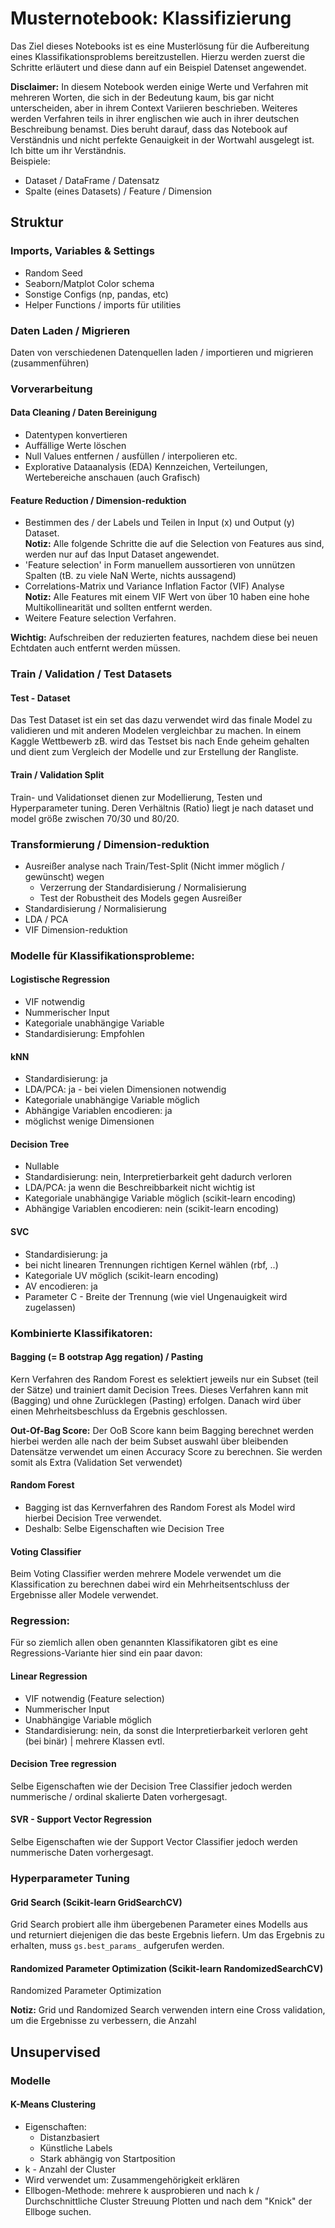 # Musternotebook: Klassifizierung

Das Ziel dieses Notebooks ist es eine Musterlösung für die Aufbereitung eines Klassifikationsproblems bereitzustellen.
Hierzu werden zuerst die Schritte erläutert und diese dann auf ein Beispiel Datenset angewendet.

**Disclaimer:**
In diesem Notebook werden einige Werte und Verfahren mit mehreren Worten, die sich in der Bedeutung kaum,
bis gar nicht unterscheiden, aber in ihrem Context Variieren beschrieben. Weiteres werden Verfahren teils in ihrer 
englischen wie auch in ihrer deutschen Beschreibung benamst. Dies beruht darauf, dass das Notebook
auf Verständnis und nicht perfekte Genauigkeit in der Wortwahl ausgelegt ist. Ich bitte um ihr Verständnis. <br/>
Beispiele:
 - Dataset / DataFrame / Datensatz
 - Spalte (eines Datasets) / Feature / Dimension


## Struktur
### Imports, Variables & Settings
 - Random Seed
 - Seaborn/Matplot Color schema
 - Sonstige Configs (np, pandas, etc)
 - Helper Functions / imports für utilities

### Daten Laden / Migrieren
Daten von verschiedenen Datenquellen laden / importieren und migrieren (zusammenführen)

### Vorverarbeitung
#### Data Cleaning / Daten Bereinigung
 - Datentypen konvertieren
 - Auffällige Werte löschen
 - Null Values entfernen / ausfüllen / interpolieren etc.
 - Explorative Dataanalysis (EDA) Kennzeichen, Verteilungen, Wertebereiche anschauen (auch Grafisch)


#### Feature Reduction / Dimension-reduktion
 - Bestimmen des / der Labels und Teilen in Input (x) und Output (y) Dataset. <br/>
    **Notiz:** Alle folgende Schritte die auf die Selection von Features aus sind,
    werden nur auf das Input Dataset angewendet.
 - 'Feature selection' in Form manuellem aussortieren von unnützen Spalten (tB. zu viele NaN Werte, nichts aussagend)
 - Correlations-Matrix und Variance Inflation Factor (VIF) Analyse <br/>
   **Notiz:** Alle Features mit einem VIF Wert von über 10 haben eine hohe Multikollinearität und sollten entfernt werden.
 - Weitere Feature selection Verfahren.

 **Wichtig:** Aufschreiben der reduzierten features, nachdem diese bei neuen Echtdaten auch entfernt werden müssen.


### Train / Validation / Test Datasets
  #### Test - Dataset
  Das Test Dataset ist ein set das dazu verwendet wird das finale Model zu validieren und mit anderen Modelen vergleichbar zu machen.
  In einem Kaggle Wettbewerb zB. wird das Testset bis nach Ende geheim gehalten und dient zum Vergleich der Modelle und zur Erstellung der Rangliste.

  #### Train / Validation Split
  Train- und Validationset dienen zur Modellierung, Testen und Hyperparameter tuning.
  Deren Verhältnis (Ratio) liegt je nach dataset und model größe zwischen 70/30 und 80/20.


### Transformierung / Dimension-reduktion
   - Ausreißer analyse nach Train/Test-Split (Nicht immer möglich / gewünscht)
      wegen
       - Verzerrung der Standardisierung / Normalisierung
       - Test der Robustheit des Models gegen Ausreißer
   - Standardisierung / Normalisierung
   - LDA / PCA
   - VIF Dimension-reduktion


### Modelle für Klassifikationsprobleme:

#### Logistische Regression
 - VIF notwendig
 - Nummerischer Input
 - Kategoriale unabhängige Variable
 - Standardisierung: Empfohlen

#### kNN
 - Standardisierung: ja
 - LDA/PCA: ja - bei vielen Dimensionen notwendig
 - Kategoriale unabhängige Variable möglich
 - Abhängige Variablen encodieren: ja
 - möglichst wenige Dimensionen

#### Decision Tree
 - Nullable
 - Standardisierung: nein, Interpretierbarkeit geht dadurch verloren
 - LDA/PCA: ja wenn die Beschreibbarkeit nicht wichtig ist
 - Kategoriale unabhängige Variable möglich (scikit-learn encoding)
 - Abhängige Variablen encodieren: nein (scikit-learn encoding)

#### SVC
 - Standardisierung: ja
 - bei nicht linearen Trennungen richtigen Kernel wählen (rbf, ..)
 - Kategoriale UV möglich (scikit-learn encoding)
 - AV encodieren: ja
 - Parameter C - Breite der Trennung (wie viel Ungenauigkeit wird zugelassen)


### Kombinierte Klassifikatoren:

  #### Bagging (= B ootstrap Agg regation) / Pasting
  Kern Verfahren des Random Forest es selektiert jeweils nur ein Subset (teil der Sätze) und trainiert damit Decision Trees. Dieses Verfahren kann mit (Bagging) und ohne Zurücklegen (Pasting) erfolgen. Danach wird über einen Mehrheitsbeschluss da Ergebnis geschlossen.

  **Out-Of-Bag Score:**
  Der OoB Score kann beim Bagging berechnet werden hierbei werden alle nach der beim Subset auswahl über bleibenden Datensätze verwendet um einen Accuracy Score zu berechnen. Sie werden somit als Extra (Validation Set verwendet)

  #### Random Forest
   - Bagging ist das Kernverfahren des Random Forest als Model wird hierbei Decision Tree verwendet.
   - Deshalb: Selbe Eigenschaften wie Decision Tree

  #### Voting Classifier
  Beim Voting Classifier werden mehrere Modele verwendet um die Klassification zu berechnen dabei wird ein Mehrheitsentschluss der Ergebnisse aller Modele verwendet.

### Regression:
Für so ziemlich allen oben genannten Klassifikatoren gibt es eine Regressions-Variante hier sind ein paar davon:

#### Linear Regression
 - VIF notwendig (Feature selection)
 - Nummerischer Input
 - Unabhängige Variable möglich
 - Standardisierung: nein, da sonst die Interpretierbarkeit verloren geht (bei binär) | mehrere Klassen evtl.

#### Decision Tree regression
Selbe Eigenschaften wie der Decision Tree Classifier jedoch werden nummerische / ordinal skalierte Daten vorhergesagt.

#### SVR - Support Vector Regression
Selbe Eigenschaften wie der Support Vector Classifier jedoch werden nummerische Daten vorhergesagt.


### Hyperparameter Tuning
   #### Grid Search (Scikit-learn GridSearchCV)
   Grid Search probiert alle ihm übergebenen Parameter eines Modells aus und returniert diejenigen die das beste Ergebnis liefern. Um das Ergebnis zu erhalten, muss `gs.best_params_` aufgerufen werden.

   #### Randomized Parameter Optimization (Scikit-learn RandomizedSearchCV)
   Randomized Parameter Optimization

   **Notiz:** Grid und Randomized Search verwenden intern eine Cross validation, um die Ergebnisse zu verbessern, die Anzahl


## Unsupervised

### Modelle
#### K-Means Clustering
 - Eigenschaften:
    - Distanzbasiert
    - Künstliche Labels
    - Stark abhängig von Startposition
 - k - Anzahl der Cluster
 - Wird verwendet um: Zusammengehörigkeit erklären
 - Ellbogen-Methode: mehrere k ausprobieren und nach k / Durchschnittliche Cluster Streuung Plotten und nach dem "Knick" der Ellboge suchen.


